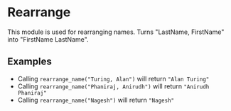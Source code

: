 Rearrange
=========

This module is used for rearranging names.
Turns "LastName, FirstName" into "FirstName LastName".

## Examples

 * Calling `rearrange_name("Turing, Alan")` will return `"Alan Turing"`
 * Calling `rearrange_name("Phaniraj, Anirudh")` will return `"Anirudh Phaniraj"`
 * Calling `rearrange_name("Nagesh")` will return `"Nagesh"`
